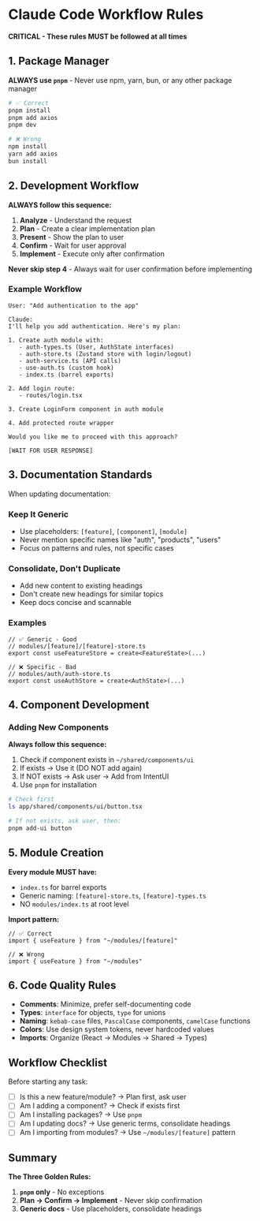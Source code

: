 # Claude Code Workflow Rules

**CRITICAL - These rules MUST be followed at all times**

## 1. Package Manager

**ALWAYS use `pnpm`** - Never use npm, yarn, bun, or any other package manager

```bash
# ✅ Correct
pnpm install
pnpm add axios
pnpm dev

# ❌ Wrong
npm install
yarn add axios
bun install
```

## 2. Development Workflow

**ALWAYS follow this sequence:**

1. **Analyze** - Understand the request
2. **Plan** - Create a clear implementation plan
3. **Present** - Show the plan to user
4. **Confirm** - Wait for user approval
5. **Implement** - Execute only after confirmation

**Never skip step 4** - Always wait for user confirmation before implementing

### Example Workflow

```
User: "Add authentication to the app"

Claude:
I'll help you add authentication. Here's my plan:

1. Create auth module with:
   - auth-types.ts (User, AuthState interfaces)
   - auth-store.ts (Zustand store with login/logout)
   - auth-service.ts (API calls)
   - use-auth.ts (custom hook)
   - index.ts (barrel exports)

2. Add login route:
   - routes/login.tsx

3. Create LoginForm component in auth module

4. Add protected route wrapper

Would you like me to proceed with this approach?

[WAIT FOR USER RESPONSE]
```

## 3. Documentation Standards

When updating documentation:

### Keep It Generic
- Use placeholders: `[feature]`, `[component]`, `[module]`
- Never mention specific names like "auth", "products", "users"
- Focus on patterns and rules, not specific cases

### Consolidate, Don't Duplicate
- Add new content to existing headings
- Don't create new headings for similar topics
- Keep docs concise and scannable

### Examples

```tsx
// ✅ Generic - Good
// modules/[feature]/[feature]-store.ts
export const useFeatureStore = create<FeatureState>(...)

// ❌ Specific - Bad
// modules/auth/auth-store.ts
export const useAuthStore = create<AuthState>(...)
```

## 4. Component Development

### Adding New Components

**Always follow this sequence:**

1. Check if component exists in `~/shared/components/ui`
2. If exists → Use it (DO NOT add again)
3. If NOT exists → Ask user → Add from IntentUI
4. Use `pnpm` for installation

```bash
# Check first
ls app/shared/components/ui/button.tsx

# If not exists, ask user, then:
pnpm add-ui button
```

## 5. Module Creation

**Every module MUST have:**
- `index.ts` for barrel exports
- Generic naming: `[feature]-store.ts`, `[feature]-types.ts`
- NO `modules/index.ts` at root level

**Import pattern:**
```tsx
// ✅ Correct
import { useFeature } from "~/modules/[feature]"

// ❌ Wrong
import { useFeature } from "~/modules"
```

## 6. Code Quality Rules

- **Comments**: Minimize, prefer self-documenting code
- **Types**: `interface` for objects, `type` for unions
- **Naming**: `kebab-case` files, `PascalCase` components, `camelCase` functions
- **Colors**: Use design system tokens, never hardcoded values
- **Imports**: Organize (React → Modules → Shared → Types)

## Workflow Checklist

Before starting any task:

- [ ] Is this a new feature/module? → Plan first, ask user
- [ ] Am I adding a component? → Check if exists first
- [ ] Am I installing packages? → Use `pnpm`
- [ ] Am I updating docs? → Use generic terms, consolidate headings
- [ ] Am I importing from modules? → Use `~/modules/[feature]` pattern

## Summary

**The Three Golden Rules:**

1. **`pnpm` only** - No exceptions
2. **Plan → Confirm → Implement** - Never skip confirmation
3. **Generic docs** - Use placeholders, consolidate headings
